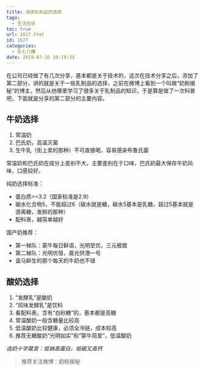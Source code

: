 ```yaml
---
title: 液体乳制品的选择
tags:
  - 生活经验
toc: true
url: 1627.html
id: 1627
categories:
  - 乱七八糟
date: 2019-07-26 18:19:39
---
```


在公司已经做了有几次分享，基本都是关于技术的，这次在技术分享之后，添加了第二部分，讲的就是关于一些乳制品的选择，之前在微博上看到一个叫做“奶粉揭秘”的博主，然后从他哪里学习了很多关于乳制品的知识，于是算是做了一次科普吧，下面就是分享的第二部分的主要内容。

牛奶选择
----

1.  常温奶
2.  巴氏奶，高温灭菌
3.  生牛乳（街上卖的那种）不可直接喝，容易感染布鲁氏菌

常温奶和巴氏奶在成分上差别不大，主要差别在于口味，巴氏奶最大保存牛奶风味，口感较好。

纯奶选择标准：

*   蛋白质>=3.2（国家标准是2.9）
*   碳水化合物5，不能超过6（碳水就是糖，碳水5基本是乳糖，超过5基本就是游离糖，发胖的那种）
*   配料表，越简单越好

国产奶推荐：

*   第一梯队：蒙牛每日鲜语，光明至优，三元极致
*   第二梯队：光明优倍，晨光供港一号
*   盒马鲜生的那个每天的牛奶也不错

酸奶选择
----

1.  “发酵乳”是酸奶
2.  “风味发酵乳”是饮料
3.  看配料表，含有“白砂糖”的，基本都是高糖
4.  常温酸奶一般含糖量比较高
5.  低温酸奶比较健康，必须全冷链，成本较高
6.  推荐无糖酸奶“光明如实”和“蒙牛简爱”，低温酸奶

_选奶十字箴言：低钠高蛋白，低碳又高钙_

> 推荐关注微博：奶粉揭秘
